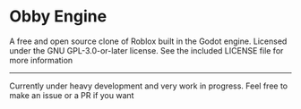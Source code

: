 # Obby Engine
A free and open source clone of Roblox built in the Godot engine. Licensed under the GNU GPL-3.0-or-later license. See the included LICENSE file for more information

---

Currently under heavy development and very work in progress. Feel free to make an issue or a PR if you want
